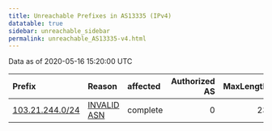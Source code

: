 ```yaml
---
title: Unreachable Prefixes in AS13335 (IPv4)
datatable: true
sidebar: unreachable_sidebar
permalink: unreachable_AS13335-v4.html
---
```


Data as of 2020-05-16 15:20:00 UTC


<div class="datatable-begin"></div>

| Prefix                                                   | Reason                                                                                                 | affected   |   Authorized AS |   MaxLength | Anchor                                       |   unreachable /24s |
|:---------------------------------------------------------|:-------------------------------------------------------------------------------------------------------|:-----------|----------------:|------------:|:---------------------------------------------|-------------------:|
| [103.21.244.0/24](https://stat.ripe.net/103.21.244.0/24) | [INVALID ASN](https://rpki-validator.ripe.net/announcement-preview?asn=AS13335&prefix=103.21.244.0/24) | complete   |               0 |          23 | [APNIC](unreachable_APNIC_RPKI_Root-v4.html) |                  1 |

<div class="datatable-end"></div>